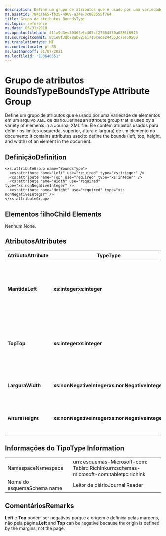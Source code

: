 ```yaml
---
description: Define um grupo de atributos que é usado por uma variedade de elementos em um arquivo XML de diário. Ele contém atributos usados para definir os limites (esquerda, superior, altura e largura) de um elemento no documento.
ms.assetid: 7841aa65-fb35-4909-a34e-3c883555f764
title: Grupo de atributos BoundsType
ms.topic: reference
ms.date: 05/31/2018
ms.openlocfilehash: 411a9d3ec30363e5c405cf27654330a0886f8946
ms.sourcegitcommit: 831e8f3db78ab820e1710cede244553c70e50500
ms.translationtype: MT
ms.contentlocale: pt-BR
ms.lasthandoff: 01/07/2021
ms.locfileid: "103646551"
---
```

# <a name="boundstype-attribute-group"></a><span data-ttu-id="a60d6-104">Grupo de atributos BoundsType</span><span class="sxs-lookup"><span data-stu-id="a60d6-104">BoundsType Attribute Group</span></span>

<span data-ttu-id="a60d6-105">Define um grupo de atributos que é usado por uma variedade de elementos em um arquivo XML de diário.</span><span class="sxs-lookup"><span data-stu-id="a60d6-105">Defines an attribute group that is used by a variety of elements in a Journal XML file.</span></span> <span data-ttu-id="a60d6-106">Ele contém atributos usados para definir os limites (esquerda, superior, altura e largura) de um elemento no documento.</span><span class="sxs-lookup"><span data-stu-id="a60d6-106">It contains attributes used to define the bounds (left, top, height, and width) of an element in the document.</span></span>

## <a name="definition"></a><span data-ttu-id="a60d6-107">Definição</span><span class="sxs-lookup"><span data-stu-id="a60d6-107">Definition</span></span>

``` syntax
<xs:attributeGroup name="BoundsType">
  <xs:attribute name="Left" use="required" type="xs:integer" />
  <xs:attribute name="Top" use="required" type="xs:integer" />
  <xs:attribute name="Width" use="required" type="xs:nonNegativeInteger" />
  <xs:attribute name="Height" use="required" type="xs: nonNegativeInteger" />
</xs:attributeGroup>
```

## <a name="child-elements"></a><span data-ttu-id="a60d6-108">Elementos filho</span><span class="sxs-lookup"><span data-stu-id="a60d6-108">Child Elements</span></span>

<span data-ttu-id="a60d6-109">Nenhum.</span><span class="sxs-lookup"><span data-stu-id="a60d6-109">None.</span></span>

## <a name="attributes"></a><span data-ttu-id="a60d6-110">Atributos</span><span class="sxs-lookup"><span data-stu-id="a60d6-110">Attributes</span></span>



| <span data-ttu-id="a60d6-111">Atributo</span><span class="sxs-lookup"><span data-stu-id="a60d6-111">Attribute</span></span>  | <span data-ttu-id="a60d6-112">Type</span><span class="sxs-lookup"><span data-stu-id="a60d6-112">Type</span></span>                      | <span data-ttu-id="a60d6-113">Obrigatório</span><span class="sxs-lookup"><span data-stu-id="a60d6-113">Required</span></span> | <span data-ttu-id="a60d6-114">Descrição</span><span class="sxs-lookup"><span data-stu-id="a60d6-114">Description</span></span>                                                                                        | <span data-ttu-id="a60d6-115">PossibleValues</span><span class="sxs-lookup"><span data-stu-id="a60d6-115">PossibleValues</span></span>                       |
|------------|---------------------------|----------|----------------------------------------------------------------------------------------------------|--------------------------------------|
| <span data-ttu-id="a60d6-116">**Mantida**</span><span class="sxs-lookup"><span data-stu-id="a60d6-116">**Left**</span></span>   | <span data-ttu-id="a60d6-117">**xs:integer**</span><span class="sxs-lookup"><span data-stu-id="a60d6-117">**xs:integer**</span></span>            | <span data-ttu-id="a60d6-118">Obrigatório</span><span class="sxs-lookup"><span data-stu-id="a60d6-118">Required</span></span> | <span data-ttu-id="a60d6-119">A distância da origem até o ponto mais à esquerda na caixa delimitadora para o elemento.</span><span class="sxs-lookup"><span data-stu-id="a60d6-119">The distance from the origin to the leftmost point in the bounding box for the element.</span></span><br/> | <span data-ttu-id="a60d6-120">Qualquer inteiro.</span><span class="sxs-lookup"><span data-stu-id="a60d6-120">Any integer.</span></span><br/>              |
| <span data-ttu-id="a60d6-121">**Top**</span><span class="sxs-lookup"><span data-stu-id="a60d6-121">**Top**</span></span>    | <span data-ttu-id="a60d6-122">**xs:integer**</span><span class="sxs-lookup"><span data-stu-id="a60d6-122">**xs:integer**</span></span>            | <span data-ttu-id="a60d6-123">Obrigatório</span><span class="sxs-lookup"><span data-stu-id="a60d6-123">Required</span></span> | <span data-ttu-id="a60d6-124">A distância da origem até o ponto superior na caixa delimitadora para o elemento.</span><span class="sxs-lookup"><span data-stu-id="a60d6-124">The distance from the origin to the topmost point in the bounding box for the element.</span></span><br/>  | <span data-ttu-id="a60d6-125">Qualquer inteiro.</span><span class="sxs-lookup"><span data-stu-id="a60d6-125">Any integer.</span></span><br/>              |
| <span data-ttu-id="a60d6-126">**Largura**</span><span class="sxs-lookup"><span data-stu-id="a60d6-126">**Width**</span></span>  | <span data-ttu-id="a60d6-127">**xs:nonNegativeInteger**</span><span class="sxs-lookup"><span data-stu-id="a60d6-127">**xs:nonNegativeInteger**</span></span> | <span data-ttu-id="a60d6-128">Obrigatório</span><span class="sxs-lookup"><span data-stu-id="a60d6-128">Required</span></span> | <span data-ttu-id="a60d6-129">A largura da caixa delimitadora para o elemento.</span><span class="sxs-lookup"><span data-stu-id="a60d6-129">The width of the bounding box for the element.</span></span><br/>                                          | <span data-ttu-id="a60d6-130">Qualquer inteiro não negativo.</span><span class="sxs-lookup"><span data-stu-id="a60d6-130">Any non-negative integer.</span></span><br/> |
| <span data-ttu-id="a60d6-131">**Altura**</span><span class="sxs-lookup"><span data-stu-id="a60d6-131">**Height**</span></span> | <span data-ttu-id="a60d6-132">**xs:nonNegativeInteger**</span><span class="sxs-lookup"><span data-stu-id="a60d6-132">**xs:nonNegativeInteger**</span></span> | <span data-ttu-id="a60d6-133">Obrigatório</span><span class="sxs-lookup"><span data-stu-id="a60d6-133">Required</span></span> | <span data-ttu-id="a60d6-134">A altura da caixa delimitadora para o elemento.</span><span class="sxs-lookup"><span data-stu-id="a60d6-134">The height of the bounding box for the element.</span></span><br/>                                         | <span data-ttu-id="a60d6-135">Qualquer inteiro não negativo.</span><span class="sxs-lookup"><span data-stu-id="a60d6-135">Any non-negative integer.</span></span><br/> |



 

## <a name="type-information"></a><span data-ttu-id="a60d6-136">Informações do Tipo</span><span class="sxs-lookup"><span data-stu-id="a60d6-136">Type Information</span></span>



|             |                                            |
|-------------|--------------------------------------------|
| <span data-ttu-id="a60d6-137">Namespace</span><span class="sxs-lookup"><span data-stu-id="a60d6-137">Namespace</span></span>   | <span data-ttu-id="a60d6-138">urn: esquemas-Microsoft-com: Tablet: RichInk</span><span class="sxs-lookup"><span data-stu-id="a60d6-138">urn:schemas-microsoft-com:tabletpc:richink</span></span> |
| <span data-ttu-id="a60d6-139">Nome do esquema</span><span class="sxs-lookup"><span data-stu-id="a60d6-139">Schema name</span></span> | <span data-ttu-id="a60d6-140">Leitor de diário</span><span class="sxs-lookup"><span data-stu-id="a60d6-140">Journal Reader</span></span>                             |



 

## <a name="remarks"></a><span data-ttu-id="a60d6-141">Comentários</span><span class="sxs-lookup"><span data-stu-id="a60d6-141">Remarks</span></span>

<span data-ttu-id="a60d6-142">**Left** e **Top** podem ser negativos porque a origem é definida pelas margens, não pela página.</span><span class="sxs-lookup"><span data-stu-id="a60d6-142">**Left** and **Top** can be negative because the origin is defined by the margins, not the page.</span></span>

 

 




